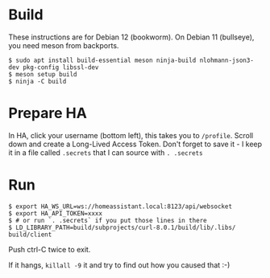 # Build

These instructions are for Debian 12 (bookworm).
On Debian 11 (bullseye), you need meson from backports.

```
$ sudo apt install build-essential meson ninja-build nlohmann-json3-dev pkg-config libssl-dev
$ meson setup build
$ ninja -C build
```

# Prepare HA

In HA, click your username (bottom left), this takes you to `/profile`.
Scroll down and create a Long-Lived Access Token.
Don't forget to save it - I keep it in a file called `.secrets` that I can source with `. .secrets`

# Run

```
$ export HA_WS_URL=ws://homeassistant.local:8123/api/websocket
$ export HA_API_TOKEN=xxxx
$ # or run `. .secrets` if you put those lines in there
$ LD_LIBRARY_PATH=build/subprojects/curl-8.0.1/build/lib/.libs/ build/client
```

Push ctrl-C twice to exit.

If it hangs, `killall -9` it and try to find out how you caused that :-)